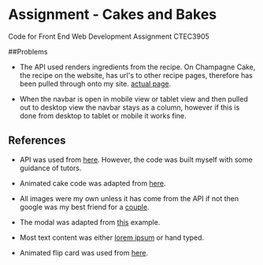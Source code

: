 # Assignment - Cakes and Bakes
Code for Front End Web Development Assignment CTEC3905

##Problems
- The API used renders ingredients from the recipe. On Champagne Cake, the recipe on the website, has url's to other recipe pages, therefore has been pulled through onto my site. [actual page](https://api.edamam.com/recipe/champagne-cake-2a64d9455d37807aef0e5674bfa57928/cake).

- When the navbar is open in mobile view or tablet view and then pulled out to desktop view the navbar stays as a column, however if this is done from desktop to tablet or mobile it works fine.

## References

- API was used from [here](https://developer.edamam.com/edamam-docs-recipe-api).
However, the code was built myself with some guidance of tutors.

- Animated cake code was adapted from [here](https://github.com/elenatorro/CSSCake).

- All images were my own unless it has come from the API if not then google was my best friend for a [couple](https://www.google.com/search?q=cake&tbm=isch&ved=2ahUKEwiCl7ncgszoAhXr2eAKHcA_DzkQ2-cCegQIABAA&oq=ca&gs_lcp=CgNpbWcQARgAMgQIIxAnMgQIIxAnMgQIABBDMgQIABBDMgQIABBDMgQIABBDMgQIABBDMgQIABBDMgQIABBDMgQIABBDOgcIIxDqAhAnUOVHWM9UYKFeaAFwAHgCgAFZiAGBA5IBATWYAQCgAQGqAQtnd3Mtd2l6LWltZ7ABCg&sclient=img&ei=TgyHXoK4NOuzgwfA_7zIAw&bih=657&biw=1366&rlz=1C1CHBF_enGB882GB882&safe=off&hl=en-GB).

- The modal was adapted from [this](https://www.cssscript.com/demo/simplest-modal-component-pure-javascript/) example.

- Most text content was either [lorem ipsum](https://www.lipsum.com/) or hand typed.

- Animated flip card was used from [here](https://www.w3schools.com/howto/tryit.asp?filename=tryhow_css_flip_card).
